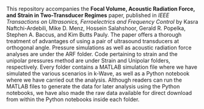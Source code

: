 This repository accompanies the **Focal Volume, Acoustic Radiation Force, and Strain in Two-Transducer Regimes** paper, published in *IEEE Transactions on Ultrasonics, Ferroelectrics and Frequency Control* by Kasra Naftchi-Ardebili, Mike D. Menz, Hossein Salahshoor, Gerald R. Popelka, Stephen A. Baccus, and Kim Butts Pauly. The paper offers a thorough treatment of advantages of using a pair of ultrasound transducers at orthogonal angle. Pressure simulations as well as acoustic radiation force analyses are under the ARF folder. Code pertaining to strain and the unipolar pressures method are under Strain and Unipolar folders, respectively. Every folder contains a MATLAB simulation file where we have simulated the various scenarios in k-Wave, as well as a Python notebook where we have carried out the analysis. Although readers can run the MATLAB files to generate the data for later analysis using the Python notebooks, we have also made the raw data available for direct download from within the Python notebooks inside each folder. 
